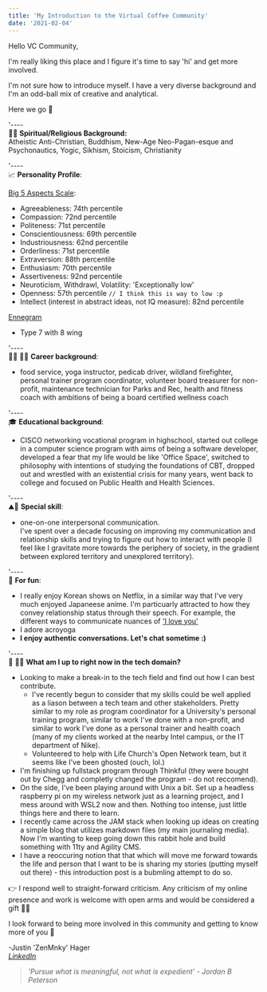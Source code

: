 ```yaml
---
title: 'My Introduction to the Virtual Coffee Community'
date: '2021-02-04'
---
```


Hello VC Community,

I'm really liking this place and I figure it's time to say 'hi' and get more involved.

I'm not sure how to introduce myself. I have a very diverse background and I'm an odd-ball mix of creative and analytical.

Here we go 😬

'----   
🧘🙏 **Spiritual/Religious Background:**    
Atheistic Anti-Christian, Buddhism, New-Age Neo-Pagan-esque and Psychonautics, Yogic, Sikhism, Stoicism, Christianity

'----   
📈 **Personality Profile**: 

[Big 5 Aspects Scale](https://www.understandmyself.com/personality-assessment): 
 - Agreeableness: 74th percentile
 - Compassion: 72nd percentile
 - Politeness: 71st percentile
 - Conscientiousness: 69th percentile
 - Industriousness: 62nd percentile
 - Orderliness: 71st percentile
 - Extraversion: 88th percentile
 - Enthusiasm: 70th percentile
 - Assertiveness: 92nd percentile
 - Neuroticism, Withdrawl, Volatility: 'Exceptionally low'
 - Openness:  57th percentile `// I think this is way to low :p`
 - Intellect (interest in abstract ideas, not IQ measure): 82nd percentile 

[Ennegram](https://www.enneagraminstitute.com/type-descriptions/)
 - Type 7 with 8 wing

'----   
🔨🔥 👨💬 **Career background**:    
 - food service, yoga instructor, pedicab driver, wildland firefighter, personal trainer program coordinator, volunteer board treasurer for non-profit, maintenance technician for Parks and Rec, health and fitness coach with ambitions of being a board certified wellness coach

'----   
🎓 **Educational background**: 
- CISCO networking vocational program in highschool, started out college in a computer science program with aims of being a software developer, developed a fear that my life would be like 'Office Space', switched to philosophy with intentions of studying the foundations of CBT, dropped out and wrestled with an existential crisis for many years, went back to college and focused on Public Health and Health Sciences.

'----   
⛰️🌟  **Special skill**: 
- one-on-one interpersonal communication. <br />
I've spent over a decade focusing on improving my communication and relationship skills and trying to figure out how to interact with people (I feel like I gravitate more towards the periphery of society, in the gradient between explored territory and unexplored territory). 

'----   
🤸 **For fun**: 
- I really enjoy Korean shows on Netflix, in a similar way that I've very much enjoyed Japaneese anime. I'm particuarly attracted to how they convey relationship status through their speech. For example, the different ways to communicate nuances of ['I love you'](https://www.wikihow.com/Say-I-Love-You-in-Korean)
- I adore acroyoga
- **I enjoy authentic conversations. Let's chat sometime :)**

'----   
📍 👨‍💻  **What am I up to right now in the tech domain?**
- Looking to make a break-in to the tech field and find out how I can best contribute.
    - I've recently begun to consider that my skills could be well applied as a liason between a tech team and other stakeholders. Pretty similar to my role as program coordinator for a University's personal training program, similar to work I've done with a non-profit, and similar to work I've done as a personal trainer and health coach (many of my clients worked at the nearby Intel campus, or the IT department of Nike).
     - Volunteered to help with Life Church's Open Network team, but it seems like I've been ghosted (ouch, lol.)
- I'm finishing up fullstack program through Thinkful (they were bought out by Chegg and completly changed the program - do not reccomend).
- On the side, I've been playing around with Unix a bit. Set up a headless raspberry pi on my wireless network just as a learning project, and I mess around with WSL2 now and then. Nothing too intense, just little things here and there to learn.
- I recently came across the JAM stack when looking up ideas on creating a simple blog that utilizes markdown files (my main journaling media). Now I'm wanting to keep going down this rabbit hole and build something with 11ty and Agility CMS.
- I have a reoccuring notion that that which will move me forward towards the life and person that I want to be is sharing my stories (putting myself out there) - this introduction post is a bubmling attempt to do so.

👉 I respond well to straight-forward criticism. Any criticism of my online presence and work is welcome with open arms and would be considered a gift 💙🎁 



I look forward to being more involved in this community and getting to know more of you 🙇  

-Justin 'ZenMnky' Hager    
_[LinkedIn](https://www.linkedin.com/in/developerjustinhager/)_


> _'Pursue what is meaningful, not what is expedient' - Jordan B Peterson_



